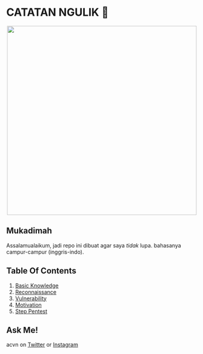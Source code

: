 # CATATAN NGULIK :rocket:

<p align="center"><img src="https://user-images.githubusercontent.com/52058660/89849631-14093c80-dbb3-11ea-9e04-a67d5758b904.jpg" width="500"></p>

## Mukadimah
Assalamualaikum, jadi repo ini dibuat agar saya *tidak* lupa. bahasanya campur-campur (inggris-indo).

## Table Of Contents
1. [Basic Knowledge](https://github.com/acvn/b3lajar/tree/master/basic.md)
2. [Reconnaissance](https://github.com/acvn/b3lajar/blob/master/rekon)
3. [Vulnerability](https://github.com/acvn/b3lajar/blob/master/vuln)
4. [Motivation](https://github.com/acvn/b3lajar/blob/master/motivation.md)
5. [Step Pentest](https://github.com/acvn/b3lajar/blob/master/steps.md)
   
## Ask Me!
acvn on [Twitter](https://twitter.com/aldi__satria) or [Instagram](https://www.instagram.com/aldi___satria/)
